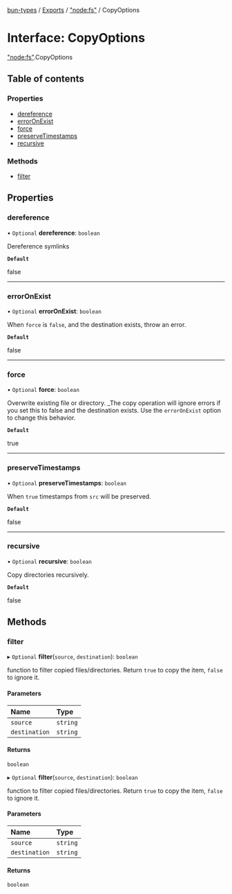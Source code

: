 [bun-types](https://github.com/oven-sh/bun-types/blob/master/api-docs/README.md) / [Exports](https://github.com/oven-sh/bun-types/blob/master/api-docs/modules.md) / ["node:fs"](https://github.com/oven-sh/bun-types/blob/master/api-docs/modules/node_fs_.md) / CopyOptions

# Interface: CopyOptions

["node:fs"](https://github.com/oven-sh/bun-types/blob/master/api-docs/modules/node_fs_.md).CopyOptions

## Table of contents

### Properties

- [dereference](https://github.com/oven-sh/bun-types/blob/master/api-docs/interfaces/node_fs_.CopyOptions.md#dereference)
- [errorOnExist](https://github.com/oven-sh/bun-types/blob/master/api-docs/interfaces/node_fs_.CopyOptions.md#erroronexist)
- [force](https://github.com/oven-sh/bun-types/blob/master/api-docs/interfaces/node_fs_.CopyOptions.md#force)
- [preserveTimestamps](https://github.com/oven-sh/bun-types/blob/master/api-docs/interfaces/node_fs_.CopyOptions.md#preservetimestamps)
- [recursive](https://github.com/oven-sh/bun-types/blob/master/api-docs/interfaces/node_fs_.CopyOptions.md#recursive)

### Methods

- [filter](https://github.com/oven-sh/bun-types/blob/master/api-docs/interfaces/node_fs_.CopyOptions.md#filter)

## Properties

### dereference

• `Optional` **dereference**: `boolean`

Dereference symlinks

**`Default`**

false

___

### errorOnExist

• `Optional` **errorOnExist**: `boolean`

When `force` is `false`, and the destination
exists, throw an error.

**`Default`**

false

___

### force

• `Optional` **force**: `boolean`

Overwrite existing file or directory. _The copy
operation will ignore errors if you set this to false and the destination
exists. Use the `errorOnExist` option to change this behavior.

**`Default`**

true

___

### preserveTimestamps

• `Optional` **preserveTimestamps**: `boolean`

When `true` timestamps from `src` will
be preserved.

**`Default`**

false

___

### recursive

• `Optional` **recursive**: `boolean`

Copy directories recursively.

**`Default`**

false

## Methods

### filter

▸ `Optional` **filter**(`source`, `destination`): `boolean`

function to filter copied files/directories. Return
`true` to copy the item, `false` to ignore it.

#### Parameters

| Name | Type |
| :------ | :------ |
| `source` | `string` |
| `destination` | `string` |

#### Returns

`boolean`

▸ `Optional` **filter**(`source`, `destination`): `boolean`

function to filter copied files/directories. Return
`true` to copy the item, `false` to ignore it.

#### Parameters

| Name | Type |
| :------ | :------ |
| `source` | `string` |
| `destination` | `string` |

#### Returns

`boolean`
